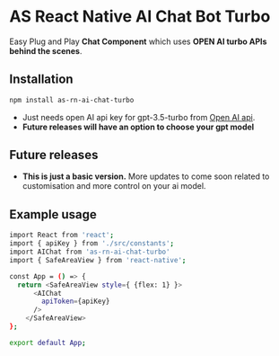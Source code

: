# AS React Native AI Chat Bot Turbo 

Easy Plug and Play **Chat Component** which uses **OPEN AI turbo APIs behind the scenes**.

## Installation

```sh
npm install as-rn-ai-chat-turbo
```
-  Just needs open AI api key for gpt-3.5-turbo from [Open AI api](https://platform.openai.com/api-keys). 
- **Future releases will have an option to choose your gpt model**


## Future releases

- **This is just a basic version.** More updates to come soon related to customisation and more control on your ai model. 

## Example usage

```sh
import React from 'react';
import { apiKey } from './src/constants';
import AIChat from 'as-rn-ai-chat-turbo'
import { SafeAreaView } from 'react-native';

const App = () => {
  return <SafeAreaView style={ {flex: 1} }>
      <AIChat
        apiToken={apiKey}
      />
    </SafeAreaView>
};

export default App;
```

